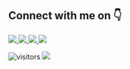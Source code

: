 <h2> Connect with me on 👇</h2>
<a href="https://www.linkedin.com/in/hayati-erdem-ozkumus" target="_blank">
<img src="https://img.shields.io/badge/LinkedIn--blue" />
</a>
<a href="https://www.hackerrank.com/vitalvirtue" target="_blank">
<img src="https://img.shields.io/badge/HackerRank--darkgreen" />
</a> 
<a href="https://leetcode.com/vitalvirtue" target="_blank">
<img src="https://img.shields.io/badge/LeetCode--brown" />
</a>
<a href="https://github.com/vitalvirtue" target="_blank">
<img src="https://img.shields.io/github/followers/vitalvirtue?label=follow&style=social" />
</a>

![visitors](https://komarev.com/ghpvc/?username=vitalvirtue&logo=GitHub&label=github%20visits&color=336699&logoColor=white&style=flat-square)
<img src="https://img.shields.io/github/forks/vitalvirtue/vitalvirtue?style=social"></img>
